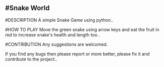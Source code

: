 #Snake World
-----------------------------------------------------------------------------------------------------------

#DESCRIPTION
A simple Snake Game using python..

#HOW TO PLAY
Move the green snake using arrow keys and eat the fruit in red to increase snake's health and length too..

#CONTRIBUTION
Any suggestions are welcomed.

If you find any bugs then please report or more better, please fix it and contribute to the project..